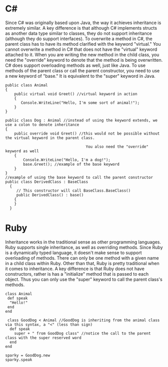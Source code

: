 # C#
Since C# was originally based upon Java, the way it achieves inheritance is extremely similar. A key difference is that although C# implements structs as another data type similar to classes, they do not support inheritance (although they do support interfaces). To overwrite a method in C#, the parent class has to have its method clarified with the keyword "virtual." You cannot overwrite a method in C# that does not have the "virtual" keyword attached to it. When you are writing the new method in the child class, you need the "override" keyword to denote that the method is being overwritten. C# does support overloading methods as well, just like Java. To use methods of the parent class or call the parent constructor, you need to use a new keyword of "base." It is equivalent to the "super" keyword in Java.
    
    public class Animal
    {
        public virtual void Greet() //virtual keyword in action
        {
           Console.WriteLine("Hello, I'm some sort of animal!");
        }
    }

    public class Dog : Animal //instead of using the keyword extends, we use a colon to denote inheritance
    {
        public override void Greet() //this would not be possible without the virtual keyword in the parent class. 
        
                                        You also need the "override" keyword as well
        {
            Console.WriteLine("Hello, I'm a dog!");
            base.Greet(); //example of the base keyword
        }
    }
    //example of using the base keyword to call the parent constructor
    public class DerivedClass : BaseClass
      {
         // This constructor will call BaseClass.BaseClass()
         public DerivedClass() : base()
        {
        }
      }


# Ruby 
Inheritance works in the traditional sense as other programming languages. Ruby supports single inheritance, as well as overriding methods. Since Ruby is a dynamically typed language, it doesn't make sense to support overloading of methods. There can only be one method with a given name in a child class within Ruby. Other than that, Ruby is pretty traditional when it comes to inheritance. A key difference is that Ruby does not have constructors, rather is has a "initialize" method that is passed to each object. Thus you can only use the "super" keyword to call the parent class's methods. 

    class Animal
     def speak
      "Hello!"
     end
    end

     class GoodDog < Animal //GoodDog is inheriting from the animal class via this syntax, a "<" (less than sign)
      def speak
        super + " from GoodDog class" //notice the call to the parent class with the super reserved word
      end
    end

    sparky = GoodDog.new
    sparky.speak 
